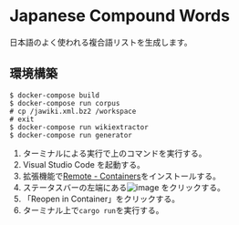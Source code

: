 # Japanese Compound Words

日本語のよく使われる複合語リストを生成します。

## 環境構築

```console
$ docker-compose build
$ docker-compose run corpus
# cp /jawiki.xml.bz2 /workspace
# exit
$ docker-compose run wikiextractor
$ docker-compose run generator
```

1. ターミナルによる実行で上のコマンドを実行する。
2. Visual Studio Code を起動する。
3. 拡張機能で[Remote - Containers](https://marketplace.visualstudio.com/items?itemName=ms-vscode-remote.remote-containers)をインストールする。
4. ステータスバーの左端にある![image](https://user-images.githubusercontent.com/18415838/137567497-f16c9ef4-ed2c-4f8e-bde4-d3d5f452787e.png)
   をクリックする。
5. 「Reopen in Container」をクリックする。
6. ターミナル上で`cargo run`を実行する。
